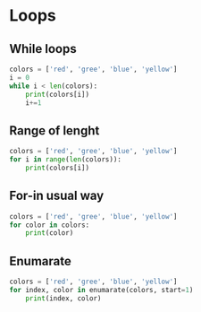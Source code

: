 # Loops

## While loops
```python
colors = ['red', 'gree', 'blue', 'yellow']
i = 0
while i < len(colors):
    print(colors[i])
    i+=1
```

## Range of lenght
```python
colors = ['red', 'gree', 'blue', 'yellow']
for i in range(len(colors)):
    print(colors[i])
```

## For-in usual way
```python
colors = ['red', 'gree', 'blue', 'yellow']
for color in colors:
    print(color)
```

## Enumarate
```python
colors = ['red', 'gree', 'blue', 'yellow']
for index, color in enumarate(colors, start=1)
    print(index, color)
```    